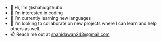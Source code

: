 - 👋 Hi, I’m @shahidgithubb
- 👀 I’m interested in coding
- 🌱 I’m currently learning new languages 
- 💞️ I’m looking to collaborate on new projects where I can learn and help others as well.
- 📫 Reach me out at shahidawan243@gmail.com

<!---
shahidgithubb/shahidgithubb is a ✨ special ✨ repository because its `README.md` (this file) appears on your GitHub profile.
You can click the Preview link to take a look at your changes.
--->
